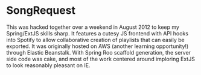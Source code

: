 SongRequest
===========
This was hacked together over a weekend in August 2012 to keep my Spring/ExtJS skills sharp. It features a cutesy JS frontend with API hooks into Spotify to allow collaborative creation of playlists that can easily be exported. It was originally hosted on AWS (another learning opportunity!) through Elastic Beanstalk. With Spring Roo scaffold generation, the server side code was cake, and most of the work centered around imploring ExtJS to look reasonably pleasant on IE. 
